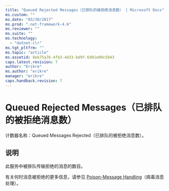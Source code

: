 ```yaml
---
title: "Queued Rejected Messages（已排队的被拒绝消息数） | Microsoft Docs"
ms.custom: ""
ms.date: "03/30/2017"
ms.prod: ".net-framework-4.6"
ms.reviewer: ""
ms.suite: ""
ms.technology: 
  - "dotnet-clr"
ms.tgt_pltfrm: ""
ms.topic: "article"
ms.assetid: 8eb75a76-4fb3-4d33-bd9f-6d91e09c5843
caps.latest.revision: 7
author: "Erikre"
ms.author: "erikre"
manager: "erikre"
caps.handback.revision: 7
---
```

# Queued Rejected Messages（已排队的被拒绝消息数）
计数器名称：Queued Messages Rejected（已排队的被拒绝消息数）。  
  
## 说明  
 此服务中被排队传输拒绝的消息的数目。  
  
 有关何时消息被拒绝的更多信息，请参见 [Poison\-Message Handling](http://go.microsoft.com/fwlink/?LinkID=96233)（病毒消息处理）。